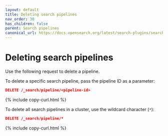 ```yaml
---
layout: default
title: Deleting search pipelines
nav_order: 30
has_children: false
parent: Search pipelines
canonical_url: https://docs.opensearch.org/latest/search-plugins/search-pipelines/deleting-search-pipeline/
---
```


# Deleting search pipelines

Use the following request to delete a pipeline.

To delete a specific search pipeline, pass the pipeline ID as a parameter:

```json
DELETE /_search/pipeline/<pipeline-id>
```
{% include copy-curl.html %}

To delete all search pipelines in a cluster, use the wildcard character (`*`):

```json
DELETE /_search/pipeline/*
```
{% include copy-curl.html %}
